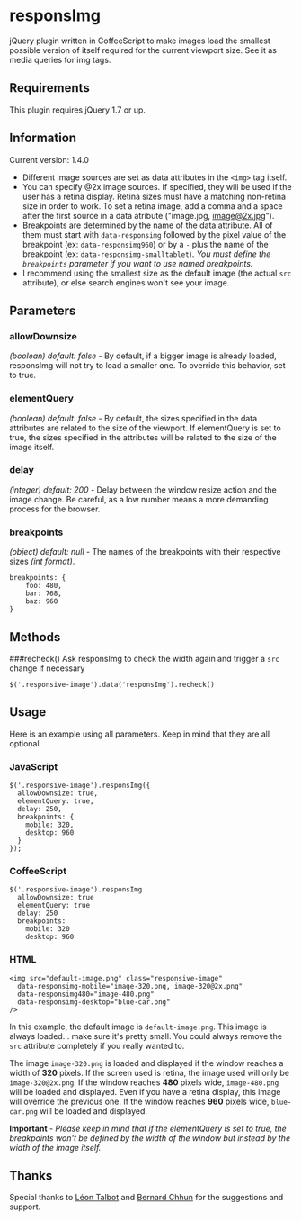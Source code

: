 responsImg
==========

jQuery plugin written in CoffeeScript to make images load the smallest possible version of itself required for the current viewport size. See it as media queries for img tags.

Requirements
------------

This plugin requires jQuery 1.7 or up.


Information
-----------

Current version: 1.4.0

- Different image sources are set as data attributes in the `<img>` tag itself.
- You can specify @2x image sources. If specified, they will be used if the user has a retina display. Retina sizes must have a matching non-retina size in order to work. To set a retina image, add a comma and a space after the first source in a data atribute ("image.jpg, image@2x.jpg").
- Breakpoints are determined by the name of the data attribute. All of them must start with `data-responsimg` followed by the pixel value of the breakpoint (ex: `data-responsimg960`) or by a `-` plus the name of the breakpoint (ex: `data-responsimg-smalltablet`). *You must define the `breakpoints` parameter if you want to use named breakpoints.*
- I recommend using the smallest size as the default image (the actual `src` attribute), or else search engines won't see your image.

Parameters
----------

### allowDownsize
*(boolean) default: false* - By default, if a bigger image is already loaded, responsImg will not try to load a smaller one. To override this behavior, set to true.

### elementQuery
*(boolean) default: false* - By default, the sizes specified in the data attributes are related to the size of the viewport. If elementQuery is set to true, the sizes specified in the attributes will be related to the size of the image itself.

### delay
*(integer) default: 200* - Delay between the window resize action and the image change. Be careful, as a low number means a more demanding process for the browser.

### breakpoints
*(object) default: null* - The names of the breakpoints with their respective sizes *(int format)*.

    breakpoints: {
    	foo: 480,
    	bar: 768,
    	baz: 960
    }

Methods
-------

###recheck()
Ask responsImg to check the width again and trigger a `src` change if necessary

    $('.responsive-image').data('responsImg').recheck()
   

Usage
-----

Here is an example using all parameters. Keep in mind that they are all optional.

### JavaScript
	$('.responsive-image').responsImg({
	  allowDownsize: true,
	  elementQuery: true,
	  delay: 250,
	  breakpoints: {
	    mobile: 320,
	    desktop: 960
	  }
	});

### CoffeeScript
	$('.responsive-image').responsImg
	  allowDownsize: true
	  elementQuery: true
	  delay: 250
	  breakpoints:
	    mobile: 320
	    desktop: 960

### HTML
	<img src="default-image.png" class="responsive-image"
	  data-responsimg-mobile="image-320.png, image-320@2x.png"
      data-responsimg480="image-480.png"
      data-responsimg-desktop="blue-car.png"
    />
    
In this example, the default image is `default-image.png`. This image is always loaded… make sure it's pretty small. You could always remove the `src` attribute completely if you really wanted to.

The image `image-320.png` is loaded and displayed if the window reaches a width of **320** pixels. If the screen used is retina, the image used will only be `image-320@2x.png`. If the window reaches **480** pixels wide, `image-480.png` will be loaded and displayed. Even if you have a retina display, this image will override the previous one. If the window reaches **960** pixels wide, `blue-car.png` will be loaded and displayed.

**Important** - *Please keep in mind that if the elementQuery is set to true, the breakpoints won't be defined by the width of the window but instead by the width of the image itself.*

## Thanks
Special thanks to [Léon Talbot](https://twitter.com/leontalbot) and [Bernard Chhun](https://github.com/bchhun) for the suggestions and support.